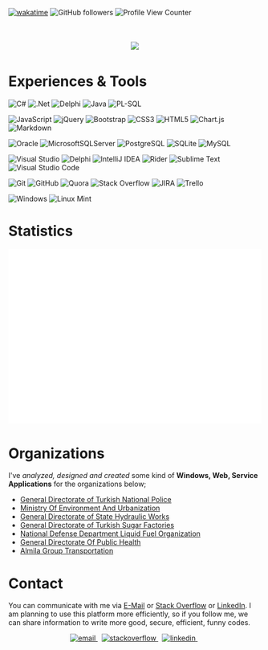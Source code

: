 [![wakatime](https://wakatime.com/badge/user/5e5e2302-4feb-4aa0-be3d-f976ea06173d.svg)](https://wakatime.com/@5e5e2302-4feb-4aa0-be3d-f976ea06173d) ![GitHub followers](https://img.shields.io/github/followers/coderserdar?style=flat) ![Profile View Counter](https://komarev.com/ghpvc/?username=coderserdar)
<!-- <a href="https://stackoverflow.com/users/17190208/serdar-gul" target="_blank">
<img alt="StackOverflow"
src="https://stackoverflow-badge.vercel.app/?userID=17190208" />
</a> -->

<h1 align="center">
  <a href="https://git.io/typing-svg">
    <img src="https://readme-typing-svg.herokuapp.com/?lines=Hi+everybody,+👋👋;I+am+Serdar&center=true&size=25">
  </a>
</h1>

# Experiences & Tools

<!-- <img src="https://raw.githubusercontent.com/devicons/devicon/master/icons/csharp/csharp-original.svg" alt="csharp" width="40" height="40" title="C#"/> <img src="https://user-images.githubusercontent.com/3423282/123477765-e4013700-d5d4-11eb-876c-de9aab52153b.png" alt="delphi" width="40" height="40" title="Delphi"/> <img src="https://upload.wikimedia.org/wikipedia/commons/0/0e/Microsoft_.NET_logo.png?20200524033331" alt="dotnet" width="40" height="40" title=".NET"/> <img src="https://icon-library.com/images/icon-oracle/icon-oracle-5.jpg" alt="oracle" width="40" height="40" title="Oracle"/> <img src="https://raw.githubusercontent.com/devicons/devicon/1119b9f84c0290e0f0b38982099a2bd027a48bf1/icons/postgresql/postgresql-original.svg" alt="postgresql" width="40" height="40" title="PostgreSQL"/> <img src="https://img.icons8.com/external-wanicon-two-tone-wanicon/344/external-sql-server-big-data-wanicon-two-tone-wanicon.png" alt="microsoftsqlserver" width="40" height="40" title="Microsoft SQL Server"/> <img src="https://raw.githubusercontent.com/devicons/devicon/1119b9f84c0290e0f0b38982099a2bd027a48bf1/icons/javascript/javascript-original.svg" alt="javascript" width="40" height="40" title="JavaScript"/> <img src="https://raw.githubusercontent.com/devicons/devicon/1119b9f84c0290e0f0b38982099a2bd027a48bf1/icons/jquery/jquery-original.svg" alt="jquery" width="40" height="40" title="JQuery"/> <img src="https://raw.githubusercontent.com/devicons/devicon/1119b9f84c0290e0f0b38982099a2bd027a48bf1/icons/bootstrap/bootstrap-original.svg" alt="bootstrap" width="40" height="40" title="Bootstrap"/> <img src="https://raw.githubusercontent.com/devicons/devicon/1119b9f84c0290e0f0b38982099a2bd027a48bf1/icons/css3/css3-original.svg" alt="css3" width="40" height="40" title="CSS3"/> <img src="https://raw.githubusercontent.com/github/explore/80688e429a7d4ef2fca1e82350fe8e3517d3494d/topics/git/git.png" alt="git" width="40" height="40" title="Git"/> <img src="https://img.icons8.com/nolan/64/github.png" alt="github" width="40" height="40" title="GitHub"/> <img src="https://cdn.icon-icons.com/icons2/3053/PNG/512/jira_cloud_macos_bigsur_icon_190051.png" alt="jira" width="40" height="40" title="JIRA"/> <img src="https://cdn.iconscout.com/icon/free/png-256/asana-226537.png" alt="asana" width="40" height="40" title="Asana"/> <img src="https://raw.githubusercontent.com/devicons/devicon/1119b9f84c0290e0f0b38982099a2bd027a48bf1/icons/visualstudio/visualstudio-plain.svg" alt="visualstudio" width="40" height="40" title="Visual Studio"/> <img src="https://upload.wikimedia.org/wikipedia/commons/thumb/6/6e/JetBrains_Rider_Icon.svg/1200px-JetBrains_Rider_Icon.svg.png" alt="rider" width="40" height="40" title="JetBrains Rider"/> <img src="https://wiki.freepascal.org/images/e/ec/Lazarus-icons-exe-proposal-bpsoftware.png" alt="lazarus" width="40" height="40" title="Lazarus IDE"/> <img src="https://encrypted-tbn0.gstatic.com/images?q=tbn:ANd9GcRLsx6po99ETTjhbzojNL9xX-BQmgHTe-LaUa8lrn6KsDSF6EQBOm2fzKpZlMHtMJTr9oo&usqp=CAU" alt="delphi7" width="40" height="40" title="Delphi 7"/> <img src="https://upload.wikimedia.org/wikipedia/commons/thumb/7/79/Breezeicons-apps-48-sublime-text.svg/640px-Breezeicons-apps-48-sublime-text.svg.png" alt="sublimetext" width="40" height="40" title="Sublime Text"/> <img src="https://upload.wikimedia.org/wikipedia/commons/thumb/9/9a/Visual_Studio_Code_1.35_icon.svg/2048px-Visual_Studio_Code_1.35_icon.svg.png" alt="vscode" width="40" height="40" title="Visual Studio Code"/> <img src="https://upload.wikimedia.org/wikipedia/commons/thumb/b/b5/DBeaver_logo.svg/256px-DBeaver_logo.svg.png" alt="dbeaver" width="40" height="40" title="DBeaver"/> <img src="https://www.imaginet.com/wp/wp-content/uploads/2016/03/telerik-icon.png" alt="telerik" width="40" height="40" title="Telerik"/> -->

<div align="left">

![C#](https://img.shields.io/badge/c%23-%23239120.svg?style=flat&logo=c-sharp&logoColor=white&logoWidth=20) ![.Net](https://img.shields.io/badge/.NET-5C2D91?style=flat&logo=.net&logoColor=white&logoWidth=20) ![Delphi](https://img.shields.io/badge/Delphi-B22222?style=flat&logo=delphi&logoColor=white&logoWidth=20) ![Java](https://img.shields.io/badge/Java-ED8B00?style=flat&logo=java&logoColor=white&logoWidth=20) ![PL-SQL](https://img.shields.io/badge/PLSQL-F80000?style=flat&logo=oracle&logoColor=white&logoWidth=20)

![JavaScript](https://img.shields.io/badge/javascript-%23323330.svg?style=flat&logo=javascript&logoColor=white&logoWidth=20) ![jQuery](https://img.shields.io/badge/jquery-%230769AD.svg?style=flat&logo=jquery&logoColor=white&logoWidth=20) ![Bootstrap](https://img.shields.io/badge/bootstrap-%23563D7C.svg?style=flat&logo=bootstrap&logoColor=white&logoWidth=20) ![CSS3](https://img.shields.io/badge/css3-%231572B6.svg?style=flat&logo=css3&logoColor=white&logoWidth=20) ![HTML5](https://img.shields.io/badge/html5-%23E34F26.svg?style=flat&logo=html5&logoColor=white&logoWidth=20) ![Chart.js](https://img.shields.io/badge/chart.js-F5788D.svg?style=flat&logo=chart.js&logoColor=white&logoWidth=20) ![Markdown](https://img.shields.io/badge/markdown-%23000000.svg?style=flat&logo=markdown&logoColor=white&logoWidth=20)

![Oracle](https://img.shields.io/badge/Oracle-F80000?style=flat&logo=oracle&logoColor=white&logoWidth=20) 
![MicrosoftSQLServer](https://img.shields.io/badge/Microsoft%20SQL%20Server-CC2927?style=flat&logo=microsoft%20sql%20server&logoColor=white&logoWidth=20) ![PostgreSQL](https://img.shields.io/badge/postgresql-%23316192.svg?style=flat&logo=postgresql&logoColor=white&logoWidth=20) ![SQLite](https://img.shields.io/badge/sqlite-%2307405e.svg?style=flat&logo=sqlite&logoColor=white&logoWidth=20) ![MySQL](https://img.shields.io/badge/mysql-%2300f.svg?style=flat&logo=mysql&logoColor=white&logoWidth=20)

![Visual Studio](https://img.shields.io/badge/Visual%20Studio-5C2D91.svg?style=flat&logo=visual-studio&logoColor=white&logoWidth=20) ![Delphi](https://img.shields.io/badge/Delphi_RAD_Studio-B22222?style=flat&logo=delphi&logoColor=white&logoWidth=20) ![IntelliJ IDEA](https://img.shields.io/badge/IntelliJIDEA-000000.svg?style=flat&logo=intellij-idea&logoColor=white&logoWidth=20) ![Rider](https://img.shields.io/badge/Rider-000000.svg?style=flat&logo=Rider&logoColor=white&logoWidth=20&color=black&labelColor=crimson) ![Sublime Text](https://img.shields.io/badge/sublime_text-%23575757.svg?style=flat&logo=sublime-text&logoColor=white&logoWidth=20) ![Visual Studio Code](https://img.shields.io/badge/Visual%20Studio%20Code-0078d7.svg?style=flat&logo=visual-studio-code&logoColor=white&logoWidth=20)

![Git](https://img.shields.io/badge/git-%23F05033.svg?style=flat&logo=git&logoColor=white&logoWidth=20) ![GitHub](https://img.shields.io/badge/github-%23121011.svg?style=flat&logo=github&logoColor=white&logoWidth=20) ![Quora](https://img.shields.io/badge/Quora-%23B92B27.svg?style=flat&logo=Quora&logoColor=white&logoWidth=20) ![Stack Overflow](https://img.shields.io/badge/-Stackoverflow-FE7A16?style=flat&logo=stack-overflow&logoColor=white&logoWidth=20) ![JIRA](https://img.shields.io/badge/Jira-0052CC?style=flat&logo=Jira&logoColor=white&logoWidth=20) ![Trello](https://img.shields.io/badge/Trello-%23026AA7.svg?style=flat&logo=trello&logoColor=white&logoWidth=20)

![Windows](https://img.shields.io/badge/Windows-0078D6?style=flat&logo=windows&logoColor=white&logoWidth=20) ![Linux Mint](https://img.shields.io/badge/Linux%20Mint-87CF3E?style=flat&logo=Linux%20Mint&logoColor=white&logoWidth=20)

</div>

# Statistics

![Metrics](/github-metrics.svg)

<!-- # Statistics

<p align="center">
	<a href="https://github.com/coderserdar">
		  <img height="180em" align="center" src="https://github-readme-stats.vercel.app/api?username=coderserdar&show_icons=true&locale=en&theme=dark&include_all_commits=true&count_private=true" alt="coderserdar"/>
		  <img height="180em" align="center" src="https://github-readme-stats.vercel.app/api/wakatime?username=serdarpoirot&theme=dark" alt="coderserdar"/>
	</a>
</p> -->

# Organizations

I've *analyzed, designed and created* some kind of **Windows, Web, Service Applications** for the organizations below;

- [General Directorate of Turkish National Police](https://www.egm.gov.tr/)
- [Ministry Of Environment And Urbanization](https://csb.gov.tr/)
- [General Directorate of State Hydraulic Works](https://www.dsi.gov.tr/)
- [General Directorate of Turkish Sugar Factories](https://www.turkseker.gov.tr/)
- [National Defense Department Liquid Fuel Organization](https://www.ant.gov.tr/)
- [General Directorate Of Public Health](https://hsgm.saglik.gov.tr/tr/)
- [Almila Group Transportation](https://www.almilagrup.com.tr/)
   
# Contact

You can communicate with me via 
[E-Mail](mailto:serdargul@outlook.com) or [Stack Overflow](https://stackoverflow.com/users/17190208/serdar-gul) or [LinkedIn](https://www.linkedin.com/in/serdar-g%C3%BCl-ba5352126/). I am planning to use this platform more efficiently, so if you follow me, we can share information to write more good, secure, efficient, funny codes.

<p align="center">

<a href="mailto:serdargul@outlook.com" target="_blank">
<img src=https://img.shields.io/badge/Microsoft_Outlook-0078D4?style=for-the-badge&logo=microsoft-outlook&logoColor=white alt=email style="margin-bottom: 5px;" />
</a> &nbsp;
  
<a href="https://stackoverflow.com/users/17190208/serdar-gul" target="_blank">
<img src=https://img.shields.io/badge/-Stackoverflow-FE7A16?style=for-the-badge&logo=stack-overflow&logoColor=white alt=stackoverflow style="margin-bottom: 5px;" />
</a> &nbsp;

<a href="https://www.linkedin.com/in/serdar-g%C3%BCl-ba5352126/" target="_blank">
<img src=https://img.shields.io/badge/linkedin-%230077B5.svg?style=for-the-badge&logo=linkedin&logoColor=white alt=linkedin style="margin-bottom: 5px;" />
</a> &nbsp;

</p>
